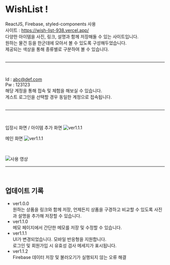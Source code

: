 # WishList !

ReactJS, Firebase, styled-components 사용
<br>
사이트 : https://wish-list-938.vercel.app/
<br>
다양한 아이템을 사진, 링크, 설명과 함께 저장해둘 수 있는 사이트입니다.<br>
원하는 물건 등을 한군데에 모아서 볼 수 있도록 구성해두었습니다.<br>
제공되는 색상을 통해 종류별로 구분하여 볼 수 있습니다.
<br>
<br>

---

<br>

Id : abc@def.com <br>
Pw : 123123 <br>
해당 계정을 통해 접속 및 체험을 해보실 수 있습니다.<br>
게스트 로그인을 선택할 경우 동일한 계정으로 접속됩니다.
<br>
<br>

---

<br>

입장시 화면 / 아이템 추가 화면
![ver1.1.1](https://user-images.githubusercontent.com/92746200/200286529-6ba48964-b34a-4456-81ab-ad4a2c67969a.png)

메인 화면
![ver1.1.1](https://user-images.githubusercontent.com/92746200/200286694-bb08eaae-6ef3-4bed-9829-e075fb45e55a.png)

<br>

![사용 영상](https://user-images.githubusercontent.com/92746200/232323091-432aa2d5-a22f-4556-a19d-b807787ce12b.gif)

---

<br>

## 업데이트 기록

- ver1.0.0 <br>
  원하는 상품을 링크와 함께 저장, 언제든지 상품을 구경하고 비교할 수 있도록 사진과 설명을 추가해 저장할 수 있습니다.
- ver1.1.0<br>
  메모 페이지에서 간단한 메모를 저장 및 수정할 수 있습니다.
- ver1.1.1<br>
  UI가 변경되었습니다. 모바일 반응형을 지원합니다.<br>
  로그인 및 회원가입 시 유효성 검사 메세지가 표시됩니다.
- ver1.1.2<br>
  Firebase 데이터 저장 및 불러오기가 실행되지 않는 오류 해결<br>
